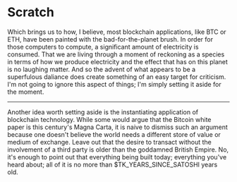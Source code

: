 # Scratch

Which brings us to how, I believe, most blockchain applications, like BTC or ETH, have been painted with the bad-for-the-planet brush. In order for those computers to compute, a significant amount of electricity is consumed. That we are living through a moment of reckoning as a species in terms of how we produce electricity and the effect that has on this planet is no laughing matter. And so the advent of what appears to be a superfulous daliance does create something of an easy target for criticism. I'm not going to ignore this aspect of things; I'm simply setting it aside for the moment.

****

Another idea worth setting aside is the instantiating application of blockchain technology. While some would argue that the Bitcoin white paper is this century's Magna Carta, it is naive to dismiss such an argument because one doesn't believe the world needs a different store of value or medium of exchange. Leave out that the desire to transact without the involvement of a third party is older than the goddamned British Empire. No, it's enough to point out that everything being built today; everything you've heard about; all of it is no more than $TK_YEARS_SINCE_SATOSHI years old.